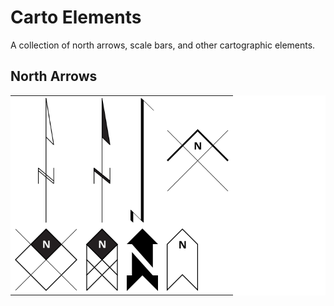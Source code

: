# Carto Elements
A collection of north arrows, scale bars, and other cartographic elements.

## North Arrows
<style type="text/css">
  table, th, td, tr {
    border: 0px !important;
    background: white !important;
  }
  td a img {
    margin: 0 auto;
    display: block;
  }
</style>
<table>
  <tr>
    <th><img src="./north_arrows/000/000_1.0.svg" height="200px"></th>
    <th><img src="./north_arrows/001/001_1.0.svg" height="200px"></th>
    <th><img src="./north_arrows/002/002_1.0.svg" height="200px"></th>
    <th><img src="./north_arrows/003/003_1.0.svg" height="100px"></th>
  </tr>
  <tr>
    <td><img src="./north_arrows/004/004_1.0.svg" height="100px"></td>
    <td><img src="./north_arrows/005/005_1.0.svg" height="100px"></td>
    <td><img src="./north_arrows/006/006_1.0.svg" height="100px"></td>
    <td><img src="./north_arrows/007/007_1.0.svg" height="100px"></td>
  </tr>
</table>
